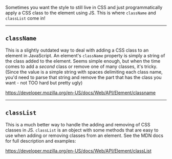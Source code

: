Sometimes you want the style to still live in CSS and just programmatically apply a CSS class to the element using JS. This is where `className` and `classList` come in!

----------

## `className`
This is a slightly outdated way to deal with adding a CSS class to an element in JavaScript. An element's `className` property is simply a string of the class added to the element. Seems simple enough, but when the time comes to add a _second_ class or remove one of many classes, it's tricky. (Since the value is a simple string with spaces delimiting each class name, you'd need to parse that string and remove the part that has the class you want - not TOO hard but pretty ugly)

https://developer.mozilla.org/en-US/docs/Web/API/Element/classname

----------

## `classList`
This is a much better way to handle the adding and removing of CSS classes in JS. `classList` is an object with some methods that are easy to use when adding or removing classes from an element. See the MDN docs for full description and examples:

https://developer.mozilla.org/en-US/docs/Web/API/Element/classList